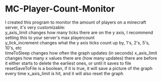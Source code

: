 # MC-Player-Count-Monitor  
I created this program to monitor the amount of players on a minecraft server, it's very customizable:  
y_axis_limit changes how many ticks there are on the y axis, I recommend setting this to your server's max playercount  
y_tick_increment changes what the y axis ticks count up by, 1's, 2's, 5's, 10's, etc  
timeToSleep changes how often the graph updates (in seconds)
x_axis_limit changes how many x values there are (how many updates) there are before it either starts to delete the earliest ones, or until it saves to file  
resetSaveToFile is a boolean, if it is true, it will save a picture of the graph every time x_axis_limit is hit, and it will also reset the graph
